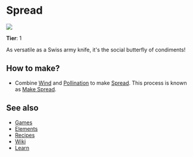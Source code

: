# Spread

![](/wiki/images/item.spread.png)

**Tier**: 1

As versatile as a Swiss army knife, it's the social butterfly of condiments!

## How to make?

* Combine [Wind](/wiki/elements/wind) and [Pollination](/wiki/elements/pollination) to make [Spread](/wiki/elements/spread). This process is known as [Make Spread](/wiki/recipes/make-spread).

## See also

* [Games](/wiki/games)
* [Elements](/wiki/elements)
* [Recipes](/wiki/recipes)
* [Wiki](/wiki/index)
* [Learn](/learn/index)